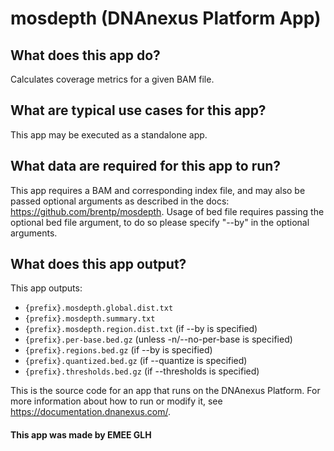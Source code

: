 <!-- dx-header -->
# mosdepth (DNAnexus Platform App)

## What does this app do?
Calculates coverage metrics for a given BAM file.

## What are typical use cases for this app?
This app may be executed as a standalone app.

## What data are required for this app to run?
This app requires a BAM and corresponding index file, and may also be passed optional arguments as described in the docs: https://github.com/brentp/mosdepth.
Usage of bed file requires passing the optional bed file argument, to do so please specify "--by" in the optional arguments.

## What does this app output?
This app outputs:
- `{prefix}.mosdepth.global.dist.txt`
- `{prefix}.mosdepth.summary.txt`
- `{prefix}.mosdepth.region.dist.txt` (if --by is specified)
- `{prefix}.per-base.bed.gz` (unless -n/--no-per-base is specified)
- `{prefix}.regions.bed.gz` (if --by is specified)
- `{prefix}.quantized.bed.gz` (if --quantize is specified)
- `{prefix}.thresholds.bed.gz` (if --thresholds is specified)

This is the source code for an app that runs on the DNAnexus Platform.
For more information about how to run or modify it, see
https://documentation.dnanexus.com/.

#### This app was made by EMEE GLH